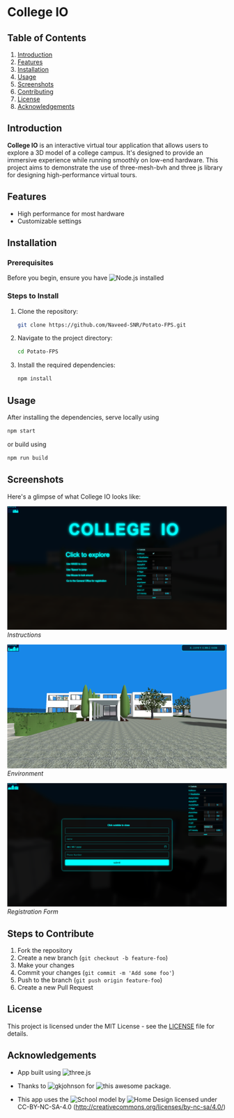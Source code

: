 # College IO

## Table of Contents

1. [Introduction](#introduction)
2. [Features](#features)
3. [Installation](#installation)
4. [Usage](#usage)
5. [Screenshots](#screenshots)
6. [Contributing](#contributing)
7. [License](#license)
8. [Acknowledgements](#acknowledgements)

## Introduction

**College IO** is an interactive virtual tour application that allows users to explore a 3D model of a college campus. It's designed to provide an immersive experience while running smoothly on low-end hardware. This project aims to demonstrate the use of three-mesh-bvh and three js library for designing high-performance virtual tours.

## Features

- High performance for most hardware
- Customizable settings

## Installation

### Prerequisites

Before you begin, ensure you have ![Node.js](https://nodejs.org/en) installed

### Steps to Install

1. Clone the repository:
    ```bash
    git clone https://github.com/Naveed-SNR/Potato-FPS.git
    ```
2. Navigate to the project directory:
    ```bash
    cd Potato-FPS
    ```
3. Install the required dependencies:
    ```bash
    npm install
    ```

## Usage

After installing the dependencies, serve locally using

```bash
npm start
```
or build using

```bash
npm run build
```

## Screenshots

Here's a glimpse of what College IO looks like:

![Screenshot 1](./screenshots/1.png)
*Instructions*

![Screenshot 2](./screenshots/2.png)
*Environment*

![Screenshot 3](./screenshots/3.png)
*Registration Form*
<!-- 
## Contributing

We welcome contributions! Please read our [CONTRIBUTING.md](link-to-CONTRIBUTING.md) file for details on our code of conduct and the process for submitting pull requests. -->

## Steps to Contribute

1. Fork the repository
2. Create a new branch (`git checkout -b feature-foo`)
3. Make your changes
4. Commit your changes (`git commit -m 'Add some foo'`)
5. Push to the branch (`git push origin feature-foo`)
6. Create a new Pull Request

## License

This project is licensed under the MIT License - see the [LICENSE](link-to-license-file) file for details.

## Acknowledgements
- App built using ![three.js](https://threejs.org/)
- Thanks to ![gkjohnson](https://github.com/gkjohnson) for  ![this](https://github.com/gkjohnson/three-mesh-bvh) awesome package.

- This app uses the ![School](https://sketchfab.com/3d-models/school-8acfbb84398d493aa30188ac45650c22) model by ![Home Design](https://sketchfab.com/homedesign3d) licensed under CC-BY-NC-SA-4.0 (http://creativecommons.org/licenses/by-nc-sa/4.0/)

